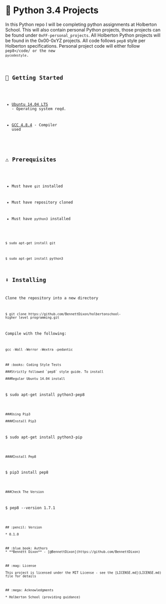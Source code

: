 # :ocean: Python 3.4 Projects

In this Python repo I will be completing python assignments at Holberton School. This will also contain personal Python projects, those projects can be found under <code>0xFF-personal_projects</code>. All Holberton Python projects will be found in the 0x00-0xYZ projects. All code follows <code>pep8</code> style per Holberton specifications. Personal project code will either follow <code>pep8</code/ or the new <code>pycodestyle</code>.

## :running: Getting Started

* [Ubuntu 14.04 LTS](http://releases.ubuntu.com/14.04/) - Operating system reqd.

* [GCC 4.8.4](https://gcc.gnu.org/gcc-4.8/) - Compiler used


## :warning: Prerequisites

* Must have `git` installed

* Must have repository cloned

* Must have `python3` installed

```
$ sudo apt-get install git
```

```
$ sudo apt-get install python3
```


## :arrow_down: Installing

Clone the repository into a new directory

```
$ git clone https://github.com/BennettDixon/holbertonschool-higher_level_programming.git
```
Compile with the following:

```
gcc -Wall -Werror -Wextra -pedantic
```

```
## :books: Coding Style Tests

###Strictly followed `pep8` style guide. To install

###Regular Ubuntu 14.04 install

```
$ sudo apt-get install python3-pep8
```

###Using Pip3

####Install Pip3

```
$ sudo apt-get install python3-pip
```

####Install Pep8

```
$ pip3 install pep8
```

###Check The Version

```
$ pep8 --version
1.7.1
```

## :pencil: Version

* 0.1.0



## :blue_book: Authors
* **Bennett Dixon** - [@BennettDixon](https://github.com/BennettDixon)



## :mag: License

This project is licensed under the MIT License - see the [LICENSE.md](LICENSE.md) file for details



## :mega: Acknowledgments

* Holberton School (providing guidance)
